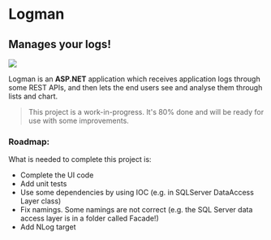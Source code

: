 # Logman
## Manages your logs!


<img src="https://github.com/aussiearef/Logman/blob/master/src/Logman.Web/Content/Images/LogManLogo.jpg" />

Logman is an **ASP.NET** application which receives application logs through some REST APIs, and then lets the end users see and analyse them through lists and chart.

> This project is a work-in-progress. It's 80% done and will be ready for use with some improvements.

### Roadmap:

What is needed to complete this project is:

- Complete the UI code
- Add unit tests
- Use some dependencies by using IOC (e.g. in SQLServer DataAccess Layer class)
- Fix namings. Some namings are not correct (e.g. the SQL Server data access layer is in a folder called Facade!)
- Add NLog target 


